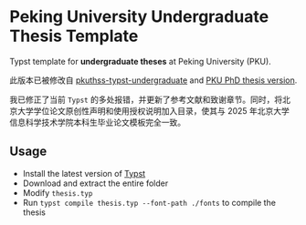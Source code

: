 # Peking University Undergraduate Thesis Template

Typst template for **undergraduate theses** at Peking University (PKU).

此版本已被修改自 [pkuthss-typst-undergraduate](https://github.com/sigongzi/pkuthss-typst-undergraduate) and [PKU PhD thesis version](https://github.com/pku-typst/pkuthss-typst).

我已修正了当前 `Typst` 的多处报错，并更新了参考文献和致谢章节。同时，将北京大学学位论文原创性声明和使用授权说明加入目录，使其与 2025 年北京大学信息科学技术学院本科生毕业论文模板完全一致。

## Usage

- Install the latest version of [Typst](https://github.com/typst/typst)
- Download and extract the entire folder
- Modify `thesis.typ`
- Run `typst compile thesis.typ --font-path ./fonts` to compile the thesis
